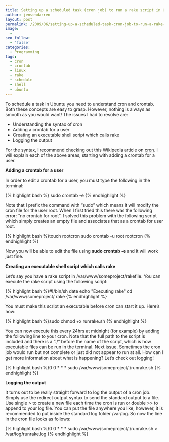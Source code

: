 ```yaml
---
title: Setting up a scheduled task (cron job) to run a rake script in Ubuntu
author: jensendarren
layout: post
permalink: /2009/06/setting-up-a-scheduled-task-cron-job-to-run-a-rake-script-in-ubuntu/
image:
  -
seo_follow:
  - 'false'
categories:
  - Programming
tags:
  - cron
  - crontab
  - linux
  - rake
  - schedule
  - shell
  - ubuntu
---
```

To schedule a task in Ubuntu you need to understand cron and crontab. Both these concepts are easy to grasp. However, nothing is always as smooth as you would want! The issues I had to resolve are:

*   Understanding the syntax of cron
*   Adding a crontab for a user
*   Creating an executable shell script which calls rake
*   Logging the output

For the syntax, I recommend checking out this Wikipedia article on [cron][1]. I will explain each of the above areas, starting with adding a crontab for a user.

**Adding a crontab for a user**

In order to edit a crontab for a user, you must type the following in the terminal:

{% highlight bash %}
sudo crontab -e
{% endhighlight %}

Note that I prefix the command with &#8220;sudo&#8221; which means it will modify the cron file for the user root. When I first tried this there was the following error: &#8220;no crontab for root&#8221;. I solved this problem with the following script which simply creates an empty file and associates that as a crontab for user root.

{% highlight bash %}touch rootcron
sudo crontab -u root rootcron
{% endhighlight %}

Now you will be able to edit the file using **sudo crontab -e** and it will work just fine.

**Creating an executable shell script which calls rake**

Let&#8217;s say you have a rake script in /var/www/someproject/rakefile. You can execute the rake script using the following script:

{% highlight bash %}#!/bin/sh
date
echo "Executing rake"
cd /var/www/someproject/
rake
{% endhighlight %}

You must make this script an executable before cron can start it up. Here&#8217;s how:

{% highlight bash %}sudo chmod +x runrake.sh
{% endhighlight %}

You can now execute this every 24hrs at midnight (for example) by adding the following line to your cron. Note that the full path to the script is included and there is a &#8220;./&#8221; before the name of the script, which is how executable files can be run in the terminal. Next issue. Sometimes the cron job would run but not complete or just did not appear to run at all. How can I get more information about what is happening? Let&#8217;s check out logging!

{% highlight bash %}0 0 * * * sudo /var/www/someproject/./runrake.sh
{% endhighlight %}

**Logging the output**

It turns out to be really straight forward to log the output of a cron job. Simply use the redirect output syntax to send the standard output to a file. Use single > to create a new file each time the cron is run or double >> to append to your log file. You can put the file anywhere you like, however, it is recommended to put inside the standard log folder /var/log. So now the line in the cron file looks as follows:

{% highlight bash %}0 0 * * * sudo /var/www/someproject/./runrake.sh > /var/log/runrake.log
{% endhighlight %}

 [1]: http://en.wikipedia.org/wiki/Cron

